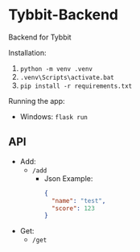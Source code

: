 # Tybbit-Backend

Backend for Tybbit

Installation:
1. `python -m venv .venv`
1. `.venv\Scripts\activate.bat`
1. `pip install -r requirements.txt`

Running the app:
* Windows: `flask run`

## API

* Add:
  * `/add`
    * Json Example:
      ``` json
      {
        "name": "test",
        "score": 123
      }
      ```
* Get:
  * `/get`
